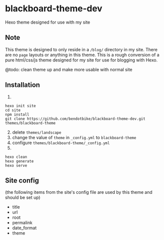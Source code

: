 
# blackboard-theme-dev
Hexo theme designed for use with my site

## Note
This theme is designed to only reside in a ```/blog/``` directory in my site. There are no ```page``` layouts or anything in this theme.
This is a rough conversion of a pure html/css/js theme designed for my site for use for blogging with Hexo.

@todo: clean theme up and make more usable with normal site

## Installation
1.
```
hexo init site
cd site
npm install
git clone https://github.com/bendotbike/blackboard-theme-dev.git themes/blackboard-theme
```
2. delete ```themes/landscape```
3. change the value of ```theme``` in ```_config.yml``` to ```blackboard-theme```
4. configure ```themes/blackboard-theme/_config.yml```
5. 
```
hexo clean
hexo generate
hexo serve
```

## Site config
(the following items from the site's config file are used by this theme and should be set up)
- title
- url
- root
- permalink
- date_format
- theme
